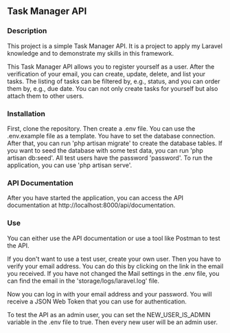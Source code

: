 ## Task Manager API

### Description
This project is a simple Task Manager API. It is a project to apply my Laravel knowledge and to demonstrate my skills in this framework.

This Task Manager API allows you to register yourself as a user. After the verification of your email, you can create, update, delete, and list your tasks. The listing of tasks can be filtered by, e.g., status, and you can order them by, e.g., due date. You can not only create tasks for yourself but also attach them to other users.

### Installation
First, clone the repository. Then create a .env file. You can use the .env.example file as a template. You have to set the database connection. After that, you can run 'php artisan migrate' to create the database tables. If you want to seed the database with some test data, you can run 'php artisan db:seed'. All test users have the password 'password'. To run the application, you can use 'php artisan serve'.

### API Documentation
After you have started the application, you can access the API documentation at http://localhost:8000/api/documentation.

### Use
You can either use the API documentation or use a tool like Postman to test the API.

If you don't want to use a test user, create your own user. Then you have to verify your email address. You can do this by clicking on the link in the email you received. If you have not changed the Mail settings in the .env file, you can find the email in the 'storage/logs/laravel.log' file.

Now you can log in with your email address and your password. You will receive a JSON Web Token that you can use for authentication.

To test the API as an admin user, you can set the NEW_USER_IS_ADMIN variable in the .env file to true. Then every new user will be an admin user.


